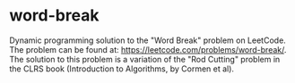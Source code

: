 # word-break
Dynamic programming solution to the "Word Break" problem on LeetCode. The problem can be found at: https://leetcode.com/problems/word-break/.
The solution to this problem is a variation of the "Rod Cutting" problem in the CLRS book (Introduction to Algorithms, by Cormen et al).
